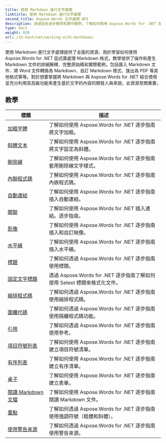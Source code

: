 ```yaml
---
title: 使用 Markdown 進行文字處理
linktitle: 使用 Markdown 進行文字處理
second_title: Aspose.Words 文件處理 API
description: 透過這些逐步教學和實作範例，了解如何使用 Aspose.Words for .NET 在 Word 文件中使用 Markdown 語法。
type: docs
weight: 810
url: /zh-hant/net/working-with-markdown/
---
```


使用 Markdown 進行文字處理提供了全面的資源，用於學習如何使用 Aspose.Words for .NET 函式庫處理 Markdown 格式。教學提供了操作和產生 Markdown 文件的詳細解釋、完整原始碼和實際範例，包括匯入 Markdown 文件、將 Word 文件轉換為 Markdown、自訂 Markdown 樣式、匯出為 PDF 等其他格式等等。對於想要掌握將 Markdown 與 Aspose.Words for .NET 結合使用並充分利用其高級功能來產生基於文字的內容的開發人員來說，此資源至關重要。

 ## 教學
| 標題 | 描述 |
| --- | --- |
| [加粗字體](./bold-text/) | 了解如何使用 Aspose.Words for .NET 逐步指南將文字加粗。 |
| [斜體文本](./italic-text/) | 了解如何使用 Aspose.Words for .NET 逐步指南將文字設定為斜體。 |
| [刪除線](./strikethrough/) | 了解如何使用 Aspose.Words for .NET 逐步指南套用刪除線文字樣式。 |
| [內聯程式碼](./inline-code/) | 了解如何使用 Aspose.Words for .NET 逐步指南內嵌程式碼。 |
| [自動連結](./autolink/) | 了解如何使用 Aspose.Words for .NET 逐步指南插入自動連結。 |
| [關聯](./link/) | 了解如何使用 Aspose.Words for .NET 插入連結。逐步指南。 |
| [影像](./image/) | 了解如何使用 Aspose.Words for .NET 逐步指南插入和自訂映像。 |
| [水平線](./horizontal-rule/) | 了解如何使用 Aspose.Words for .NET 逐步指南插入水平線。 |
| [標題](./heading/) | 了解如何透過 Aspose.Words for .NET 逐步指南使用標題。 |
| [固定文字標題](./setext-heading/) | 透過 Aspose.Words for .NET 逐步指南了解如何使用 Setext 標題來格式化文件。 |
| [縮排程式碼](./indented-code/) | 了解如何透過 Aspose.Words for .NET 逐步指南使用縮排程式碼。 |
| [圍欄代碼](./fenced-code/) | 了解如何透過 Aspose.Words for .NET 逐步指南使用隔離程式碼功能。 |
| [引用](./quote/) | 了解如何透過 Aspose.Words for .NET 逐步指南使用參考。 |
| [項目符號列表](./bulleted-list/) | 了解如何使用 Aspose.Words for .NET 逐步指南建立項目符號清單。 |
| [有序列表](./ordered-list/) | 了解如何使用 Aspose.Words for .NET 逐步指南建立有序清單。 |
| [桌子](./table/) | 了解如何使用 Aspose.Words for .NET 逐步指南建立表單。 |
| [閱讀 Markdown 文檔](./read-markdown-document/) | 了解如何使用 Aspose.Words for .NET 逐步指南閱讀 Markdown 文件。 |
| [重點](./emphases/) | 了解如何透過 Aspose.Words for .NET 逐步指南使用強調符號（粗體和斜體）。 |
| [使用警告來源](./use-warning-source/) | 了解如何透過 Aspose.Words for .NET 逐步指南使用警告來源。 |